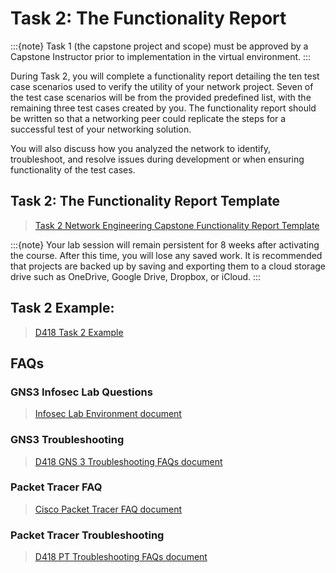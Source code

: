 # Task 2: The Functionality Report

:::{note}
Task 1 (the capstone project and scope) must be approved by a Capstone Instructor prior to implementation in the virtual environment.
:::

During Task 2, you will complete a functionality report detailing the ten test case scenarios used to verify the utility of your network project. Seven of the test case scenarios will be from the provided predefined list, with the remaining three test cases created by you. The functionality report should be written so that a networking peer could replicate the steps for a successful test of your networking solution. 

You will also discuss how you analyzed the network to identify, troubleshoot, and resolve issues during development or when ensuring functionality of the test cases. 


## Task 2: The Functionality Report Template

> [Task 2 Network Engineering Capstone Functionality Report Template](./resources/Network%20Engineering%20Capstone%20Functionality%20Report.docx)

:::{note}
Your lab session will remain persistent for 8 weeks after activating the course. After this time, you will lose any saved work. It is recommended that projects are backed up by saving and exporting them to a cloud storage drive such as OneDrive, Google Drive, Dropbox, or iCloud.
:::

## Task 2 Example:

> [D418 Task 2 Example](./resources/D418_Task%202_Example.pdf)

## FAQs

### GNS3 Infosec Lab Questions

> [Infosec Lab Environment document](./resources/Infosec%20Lab%20Environment.docx)

### GNS3 Troubleshooting

> [D418 GNS 3 Troubleshooting FAQs document](./resources/D418%20GNS%203%20Troubleshooting%20FAQs.docx)

### Packet Tracer FAQ

> [Cisco Packet Tracer FAQ document ](./resources/Cisco%20Packet%20Tracer%20FAQ.docx)

### Packet Tracer Troubleshooting

> [D418 PT Troubleshooting FAQs document](./resources/D418%20PT%20Troubleshooting%20FAQs.docx)
